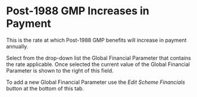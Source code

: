 # Post-1988 GMP Increases in Payment

This is the rate at which Post-1988 GMP benefits will increase in
payment annually.

Select from the drop-down list the Global Financial Parameter that
contains the rate applicable. Once selected the current value of the
Global Financial Parameter is shown to the right of this field.

To add a new Global Financial Parameter use the _Edit Scheme Financials_
button at the bottom of this tab.
